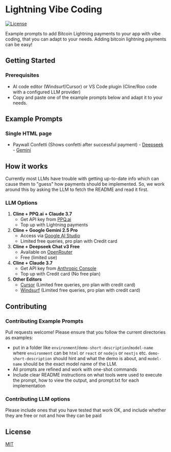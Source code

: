 # Lightning Vibe Coding

[![License](https://img.shields.io/badge/License-MIT-blue.svg)](LICENSE)

Example prompts to add Bitcoin Lightning payments to your app with vibe coding, that you can adapt to your needs. Adding bitcoin lightning payments can be easy!

## Getting Started

### Prerequisites

- AI code editor (Windsurf/Cursor) or VS Code plugin (Cline/Roo code with a configured LLM provider)
- Copy and paste one of the example prompts below and adapt it to your needs.

## Example Prompts

### Single HTML page

- Paywall Confetti (Shows confetti after successful payment) - [Deepseek](html/paywall-confetti/deepseek-chat-v3-0324:free/README.md) - [Gemini](html/paywall-confetti/gemini-2.5-pro/README.md)

## How it works

Currently most LLMs have trouble with getting up-to-date info which can cause them to "guess" how payments should be implemented. So, we work around this by asking the LLM to fetch the README and read it first.

### LLM Options

1. **Cline + PPQ.ai + Claude 3.7**
   - Get API key from [PPQ.ai](https://ppq.ai/api-docs)
   - Top up with Lightning payments
2. **Cline + Google Gemini 2.5 Pro**
   - Access via [Google AI Studio](https://aistudio.google.com/)
   - Limited free queries, pro plan with Credit card
3. **Cline + Deepseek Chat v3 Free**
   - Available on [OpenRouter](https://openrouter.ai/deepseek/deepseek-chat-v3-0324:free)
   - Free (limited use)
4. **Cline + Claude 3.7**
   - Get API key from [Anthropic Console](https://console.anthropic.com/)
   - Top up with Credit card (No free plan)
5. **Other Editors**
   - [Cursor](https://cursor.com) (Limited free queries, pro plan with credit card)
   - [Windsurf](https://windsurf.com/editor) (Limited free queries, pro plan with credit card)

## Contributing

### Contributing Example Prompts

Pull requests welcome! Please ensure that you follow the current directories as examples:

- put in a folder like `environment`/`demo-short-description`/`model-name` where `environment` can be `html` or `react` or `nodejs` or `nextjs` etc. `demo-short-description` should hint and what the demo is about, and `model-name` should be the exact model name of the LLM.
- All prompts are refined and work with one-shot commands
- Include clear README instructions on what tools were used to execute the prompt, how to view the output, and prompt.txt for each implementation

### Contributing LLM options

Please include ones that you have tested that work OK, and include whether they are free or not and how they can be paid

## License

[MIT](LICENSE)
